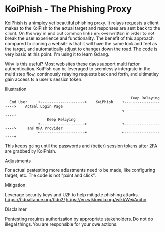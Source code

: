 # KoiPhish - The Phishing Proxy

KoiPhish is a simpley yet beautiful phishing proxy. It relays requests a client makes to the KoiPish to the actual target and responses are sent back to the client. On the way in and out common links are overwritten in order to not break the user experience and functionality. The benefit of this approach compared to cloning a website is that it will have the same look and feel as the target, and automatically adjust to changes down the road. The code is very basic at this point. I'm using it to learn Golang. 

Why is this useful?
Most web sites these days support multi factor authentication. KoiPish can be leveraged to seemlessly intergrate in the multi step flow,  continously relaying requests back and forth, and ultimatley gain access to a user's session token.

Illustration

                                                             Keep Relaying                               
      End User     +-------------------->    KoiPhish    +-------------------->    Actual Login Page
                                                         <--------------------+    
                       Keep Relaying      
                   +-------------------->                +-------------------->     and MFA Provider
                   <--------------------+                <--------------------+           
             
This keeps going until the passwords and (better) session tokens after 2FA are grabbed by KoiPhish.

Adjustments

For actual pentesting more adjustments need to be made, like configuring target, etc. The code is not "point and click".


Mitigation

Leverage security keys and U2F to help mitigate phishing attacks. 
https://fidoalliance.org/fido2/
https://en.wikipedia.org/wiki/WebAuthn


Disclaimer

Pentesting requires authorization by appropriate stakeholders. Do not do illegal things. You are responsible for your own actions.

